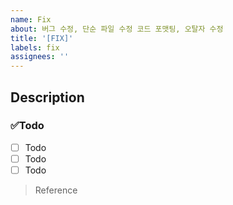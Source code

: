 ```yaml
---
name: Fix
about: 버그 수정, 단순 파일 수정 코드 포맷팅, 오탈자 수정
title: '[FIX]'
labels: fix
assignees: ''
---
```


## Description

### ✅Todo

- [ ] Todo
- [ ] Todo
- [ ] Todo

> Reference
